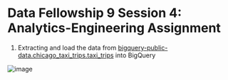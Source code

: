 # Data Fellowship 9 Session 4: Analytics-Engineering Assignment

1. Extracting and load the data from [bigquery-public-data.chicago_taxi_trips.taxi_trips](https://console.cloud.google.com/bigquery?p=bigquery-public-data&d=chicago_taxi_trips&t=taxi_trips&ws=!1m5!1m4!4m3!1sbigquery-public-data!2schicago_taxi_trips!3staxi_trips) into BigQuery

![image](https://user-images.githubusercontent.com/124119569/224963105-be0ec555-6b95-4e2a-a3c7-d27c3d50ba5d.png)

